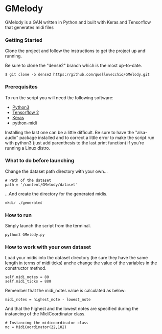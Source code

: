 # GMelody

GMelody is a GAN written in Python and built with Keras and Tensorflow that generates midi files

### Getting Started

Clone the project and follow the instructions to get the project up and running.

Be sure to clone the "dense2" branch which is the most up-to-date.

```
$ git clone -b dense2 https://github.com/quellovecchio/GMelody.git
```

### Prerequisites

To run the script you will need the following software:

* [Python3](https://www.python.org/downloads/)
* [Tensorflow 2](https://www.tensorflow.org/install)
* [Keras](https://keras.io/#installation)
* [python-midi](https://github.com/vishnubob/python-midi)

Installing the last one can be a little difficult. Be sure to have the "alsa-audio" package installed and to correct a little error to make the script run with python3 (just add parenthesis to the last print function) if you're running a Linux distro.

### What to do before launching

Change the dataset path directory with your own...

```
# Path of the dataset
path = '/content/GMelody/dataset'
```

...And create the directory for the generated midis.

```
mkdir ./generated
```

### How to run

Simply launch the script from the terminal.

```
python3 GMelody.py
```

### How to work with your own dataset

Load your midis into the dataset directory (be sure they have the same length in terms of midi ticks) anche change the value of the variables in the constructor method.

```
self.midi_notes = 80
self.midi_ticks = 880
```

Remember that the midi_notes value is calculated as below:

```
midi_notes = highest_note - lowest_note
```

And that the highest and the lowest notes are specified during the instancing of the MidiCoordinator class.

```
# Instancing the midicoordinator class
mc = MidiCoordinator(22,102)
```